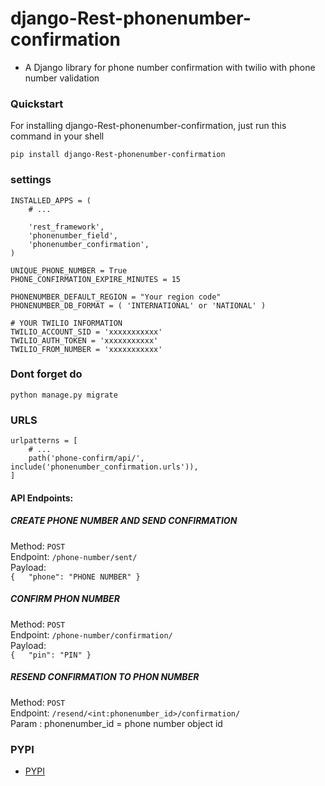 # django-Rest-phonenumber-confirmation
- A Django library for phone number confirmation with twilio with phone number validation 

### Quickstart
For installing django-Rest-phonenumber-confirmation, just run this command in your shell

```
pip install django-Rest-phonenumber-confirmation
```

### settings
```
INSTALLED_APPS = (
    # ...
    
    'rest_framework',
    'phonenumber_field',
    'phonenumber_confirmation',
)

UNIQUE_PHONE_NUMBER = True
PHONE_CONFIRMATION_EXPIRE_MINUTES = 15

PHONENUMBER_DEFAULT_REGION = "Your region code"
PHONENUMBER_DB_FORMAT = ( 'INTERNATIONAL' or 'NATIONAL' )

# YOUR TWILIO INFORMATION
TWILIO_ACCOUNT_SID = 'xxxxxxxxxxx'
TWILIO_AUTH_TOKEN = 'xxxxxxxxxxx'
TWILIO_FROM_NUMBER = 'xxxxxxxxxxx'

```

### Dont forget do 
```
python manage.py migrate
```

### URLS

```
urlpatterns = [
    # ...
    path('phone-confirm/api/', include('phonenumber_confirmation.urls')),
]
```

#### API Endpoints: 

##### CREATE PHONE NUMBER AND SEND CONFIRMATION
Method: `POST`  
Endpoint: `/phone-number/sent/`  
Payload:  
`{  
    "phone": "PHONE NUMBER"
}`

##### CONFIRM PHON NUMBER 
Method: `POST`  
Endpoint: `/phone-number/confirmation/`  
Payload:  
`{  
    "pin": "PIN"
}`

##### RESEND CONFIRMATION TO PHON NUMBER 
Method: `POST`  
Endpoint: `/resend/<int:phonenumber_id>/confirmation/`  
Param : phonenumber_id = phone number object id


### PYPI
 - [PYPI](https://pypi.org/project/django-Rest-phonenumber-confirmation/)
